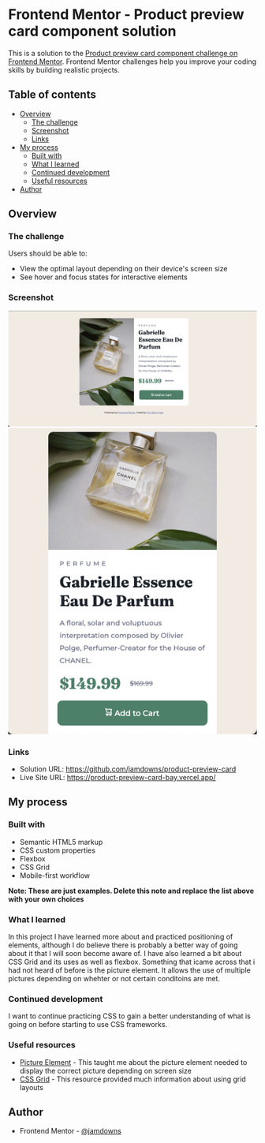 # Frontend Mentor - Product preview card component solution

This is a solution to the [Product preview card component challenge on Frontend Mentor](https://www.frontendmentor.io/challenges/product-preview-card-component-GO7UmttRfa). Frontend Mentor challenges help you improve your coding skills by building realistic projects.

## Table of contents

- [Overview](#overview)
  - [The challenge](#the-challenge)
  - [Screenshot](#screenshot)
  - [Links](#links)
- [My process](#my-process)
  - [Built with](#built-with)
  - [What I learned](#what-i-learned)
  - [Continued development](#continued-development)
  - [Useful resources](#useful-resources)
- [Author](#author)

## Overview

### The challenge

Users should be able to:

- View the optimal layout depending on their device's screen size
- See hover and focus states for interactive elements

### Screenshot

![](desktop.png)
![](mobile.png)

### Links

- Solution URL: <https://github.com/jamdowns/product-preview-card>
- Live Site URL: <https://product-preview-card-bay.vercel.app/>

## My process

### Built with

- Semantic HTML5 markup
- CSS custom properties
- Flexbox
- CSS Grid
- Mobile-first workflow

**Note: These are just examples. Delete this note and replace the list above with your own choices**

### What I learned

In this project I have learned more about and practiced positioning of elements, although I do
believe there is probably a better way of going about it that I will soon become aware of. I have also learned a bit about CSS Grid and its uses as well as flexbox. Something that icame across that i had not heard of before is the picture element. It allows the use of multiple pictures depending on whehter or not certain conditoins are met.

### Continued development

I want to continue practicing CSS to gain a better understanding  of what is going on before starting to use CSS frameworks.

### Useful resources

- [Picture Element](https://developer.mozilla.org/en-US/docs/Web/HTML/Element/picture) - This taught me about the picture element needed to display the correct picture depending on screen size
- [CSS Grid](https://www.w3schools.com/css/css_grid.asp) - This resource provided much information about using grid layouts

## Author

- Frontend Mentor - [@jamdowns](https://www.frontendmentor.io/profile/jamdowns)
